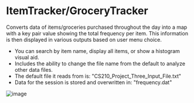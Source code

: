 # ItemTracker/GroceryTracker

Converts data of items/groceries purchased throughout the day into a map with a key pair value showing the total frequency per item. This information is then displayed in various outputs based on user menu choice.

* You can search by item name, display all items, or show a histogram visual aid.
* Includes the ability to change the file name from the default to analyze other data files.
* The default file it reads from is: "CS210_Project_Three_Input_File.txt"
* Data for the session is stored and overwritten in: "frequency.dat"

![image](https://github.com/user-attachments/assets/a656336b-05dd-46b1-937a-46fcc1bef150)

